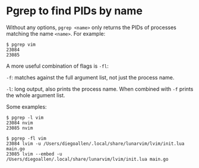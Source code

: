 # Pgrep to find PIDs by name

Without any options, `pgrep <name>` only returns the PIDs of processes matching the name `<name>`. For example:

```shell
$ pgrep vim 
23084
23085
```

A more useful combination of flags is `-fl`:

`-f`: matches against the full argument list, not just the process name.

`-l`: long output, also prints the process name. When combined with `-f` prints the whole argument list.

Some examples:

```shell
$ pgrep -l vim
23084 nvim
23085 nvim
```

```shell
$ pgrep -fl vim
23084 lvim -u /Users/diegoallen/.local/share/lunarvim/lvim/init.lua main.go
23085 lvim --embed -u /Users/diegoallen/.local/share/lunarvim/lvim/init.lua main.go
```
